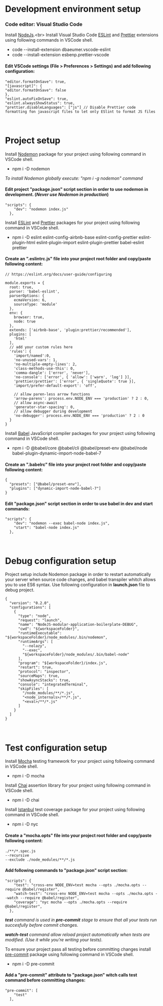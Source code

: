 # Development environment setup

### Code editor: Visual Studio Code

Install [NodeJs](https://nodejs.rg/").<br>
Install Visual Studio Code [ESLint](https://marketplace.visualstudio.com/items?itemName=dbaeumer.vscode-eslint) and [Prettier](https://marketplace.visualstudio.com/items?itemName=esbenp.prettier-vscode) extensions using following commands in VSCode shell.

- code --install-extension dbaeumer.vscode-eslint
- code --install-extension esbenp.prettier-vscode

#### Edit VSCode settings (File > Preferences > Settings) and add following configuration:

```
"editor.formatOnSave": true,
"[javascript]": {
"editor.formatOnSave": false
},
"eslint.autoFixOnSave": true,
"eslint.alwaysShowStatus": true,
"prettier.disableLanguages": ["js"] // Disable Prettier code formatting fon javascript files to let only ESlint to format JS files
```

<br>

# Project setup

Install [Nodemon](https://nodemon.io/) package for your project using following command in VSCode shell.

- npm i -D nodemon

<i>To install Nodemon globally execute: "npm i -g nodemon" command</i>

#### Edit project "package.json" script section in order to use nodemon in development. (<i>Never use Nodemon in production</i>)

```
"scripts": {
    "dev": "nodemon index.js"
  },
```

Install [ESLint](https://eslint.org/) and [Prettier](https://prettier.io/) packages for your project using following command in VSCode shell.

- npm i -D eslint eslint-config-airbnb-base eslint-config-prettier eslint-plugin-html eslint-plugin-import eslint-plugin-prettier babel-eslint prettier

#### Create an ".eslintrc.js" file into your project root folder and copy/paste following content:

```
// https://eslint.org/docs/user-guide/configuring

module.exports = {
  root: true,
  parser: 'babel-eslint',
  parserOptions: {
    ecmaVersion: 6,
    sourceType: 'module'
  },
  env: {
    browser: true,
    node: true
  },
  extends: ['airbnb-base', 'plugin:prettier/recommended'],
  plugins: [
    'html'
  ],
  // add your custom rules here
  'rules': {
    'import/named':0,
    'no-unused-vars': 1,
    'no-multiple-empty-lines': 2,
    'class-methods-use-this': 0,
    'comma-dangle': ['error', 'never'],
    'no-console': ['error', { 'allow': ['warn', 'log'] }],
    'prettier/prettier': ['error', { 'singleQuote': true }],
    'import/prefer-default-export': 'off',

    // allow paren-less arrow functions
    'arrow-parens': process.env.NODE_ENV === 'production' ? 2 : 0,
    // allow async-await
    'generator-star-spacing': 0,
    // allow debugger during development
    'no-debugger': process.env.NODE_ENV === 'production' ? 2 : 0
  }
}

```

Install [Babel](https://babeljs.io/) JavaScript compiler packages for your project using following command in VSCode shell.

- npm i -D @babel/core @babel/cli @babel/preset-env @babel/node babel-plugin-dynamic-import-node-babel-7

#### Create an ".babelrc" file into your project root folder and copy/paste following content:

```
{
  "presets": ["@babel/preset-env"],
  "plugins": ["dynamic-import-node-babel-7"]
}
```

#### Edit "package.json" script section in order to use babel in dev and start commands:

```
"scripts": {
    "dev": "nodemon --exec babel-node index.js",
    "start": "babel-node index.js"
  },
```

<br>

# Debug configuration setup

Project setup include Nodemon package in order to restart automatically your server when source code changes, and babel transpiler whitch allows you to use ES6 syntax. Use following configuration in <strong>launch.json</strong> file to debug project.

```
{
  "version": "0.2.0",
  "configurations": [
    {
      "type": "node",
      "request": "launch",
      "name": "NodeJS-modular-application-boilerplate-DEBUG",
      "cwd": "${workspaceFolder}",
      "runtimeExecutable": "${workspaceFolder}/node_modules/.bin/nodemon",
      "runtimeArgs": [
        "--nolazy",
        "--exec",
        "${workspaceFolder}/node_modules/.bin/babel-node"
      ],
      "program": "${workspaceFolder}/index.js",
      "restart": true,
      "protocol": "inspector",
      "sourceMaps": true,
      "showAsyncStacks": true,
      "console": "integratedTerminal",
      "skipFiles": [
        "/node_modules/**/*.js",
        "<node_internals>/**/*.js",
        "<eval>/**/*.js"
      ]
    }
  ]
}
```

<br>

# Test configuration setup

Install [Mocha](https://mochajs.org/) testing framework for your project using following command in VSCode shell.

- npm i -D mocha

Install [Chai](https://www.chaijs.com/) assertion library for your project using following command in VSCode shell.

- npm i -D chai

Install [Istanbul](https://istanbul.js.org/) test coverage package for your project using following command in VSCode shell.

- npm i -D nyc

#### Create a "mocha.opts" file into your project root folder and copy/paste following content:

```
./**/*.spec.js
--recursive
--exclude ./node_modules/**/*.js
```

#### Add following commands to "package.json" script section:

```
"scripts": {
    "test": "cross-env NODE_ENV=test mocha --opts ./mocha.opts --require @babel/register",
    "watch-test": "cross-env NODE_ENV=test mocha --opts ./mocha.opts --watch --require @babel/register",
    "coverage": "nyc mocha --opts ./mocha.opts --require @babel/register",
  },
```

<i><strong>test</strong> command is used in <strong>pre-commit</strong> stage to ensure that all your tests run succesfully before commit changes.</i>

<i><strong>watch-test</strong> command allow reload project automatically when tests are modified. (Use it while you're writing your tests).</i>

To ensure your project pass all testing before committing changes install [pre-commit](https://www.npmjs.com/package/pre-commit) package using following command in VSCode shell.

- npm i -D pre-commit

#### Add a "pre-commit" attribute to "package.json" witch calls test command before committing changes:

```
"pre-commit": [
    "test"
  ],
```
